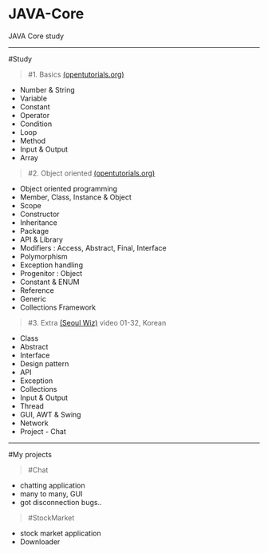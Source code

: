 # JAVA-Core
JAVA Core study
<hr/>

#Study
>#1. Basics [(opentutorials.org)](https://opentutorials.org/course/1223 "Opentutorials.org")
* Number & String
* Variable
* Constant
* Operator
* Condition
* Loop
* Method
* Input & Output
* Array

>#2. Object oriented [(opentutorials.org)](https://opentutorials.org/course/1223 "Opentutorials.org")
* Object oriented programming
* Member, Class, Instance & Object
* Scope 
* Constructor
* Inheritance
* Package
* API & Library
* Modifiers : Access, Abstract, Final, Interface
* Polymorphism
* Exception handling
* Progenitor : Object
* Constant & ENUM
* Reference
* Generic
* Collections Framework

>#3. Extra [(Seoul Wiz)](https://www.youtube.com/playlist?list=PLieE0qnqO2kTyzAlsvxzoulHVISvO8zA9 "Seoul Wiz") video 01-32, Korean
* Class
* Abstract
* Interface
* Design pattern
* API
* Exception
* Collections
* Input & Output
* Thread
* GUI, AWT & Swing
* Network
* Project - Chat

<hr/>

#My projects
>#Chat
* chatting application
* many to many, GUI
* got disconnection bugs..

>#StockMarket
* stock market application
* Downloader
